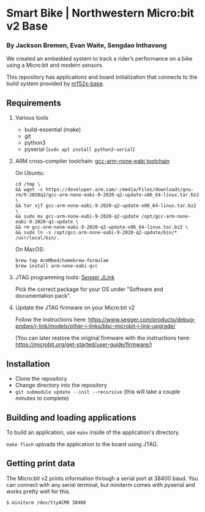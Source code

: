 # Smart Bike | Northwestern Micro:bit v2 Base
### By Jackson Bremen, Evan Waite, Sengdao Inthavong


We created an embedded system to track a rider’s performance on a bike using a Micro:bit and modern sensors.

This repository has applications and board initialization that connects to the
build system provided by [nrf52x-base](https://github.com/lab11/nrf52x-base).


## Requirements
 
 1. Various tools
 
    * build-essential (make)
    * git
    * python3
    * pyserial (`sudo apt install python3-serial`)

 2. ARM cross-compiler toolchain: [gcc-arm-none-eabi toolchain](https://developer.arm.com/tools-and-software/open-source-software/developer-tools/gnu-toolchain/gnu-rm/downloads)

    On Ubuntu:

        cd /tmp \
        && wget -c https://developer.arm.com/-/media/Files/downloads/gnu-rm/9-2020q2/gcc-arm-none-eabi-9-2020-q2-update-x86_64-linux.tar.bz2 \
        && tar xjf gcc-arm-none-eabi-9-2020-q2-update-x86_64-linux.tar.bz2 \
        && sudo mv gcc-arm-none-eabi-9-2020-q2-update /opt/gcc-arm-none-eabi-9-2020-q2-update \
        && rm gcc-arm-none-eabi-9-2020-q2-update-x86_64-linux.tar.bz2 \
        && sudo ln -s /opt/gcc-arm-none-eabi-9-2020-q2-update/bin/* /usr/local/bin/.

    On MacOS:

        brew tap ArmMbed/homebrew-formulae
        brew install arm-none-eabi-gcc

 3. JTAG programming tools: [Segger JLink](https://www.segger.com/jlink-software.html)

    Pick the correct package for your OS under "Software and documentation pack".

 4. Update the JTAG firmware on your Micro:bit v2

    Follow the instructions here: https://www.segger.com/products/debug-probes/j-link/models/other-j-links/bbc-microbit-j-link-upgrade/

    (You can later restore the original firmware with the instructions here: https://microbit.org/get-started/user-guide/firmware/)


## Installation

 * Clone the repository
 * Change directory into the repository
 * `git submodule update --init --recursive` (this will take a couple minutes to complete)


## Building and loading applications

To build an application, use `make` inside of the application's directory.

`make flash` uploads the application to the board using JTAG.


## Getting print data

The Micro:bit v2 prints information through a serial port at 38400 baud. You
can connect with any serial terminal, but miniterm comes with pyserial and
works pretty well for this.

```
$ miniterm /dev/ttyACM0 38400
```

